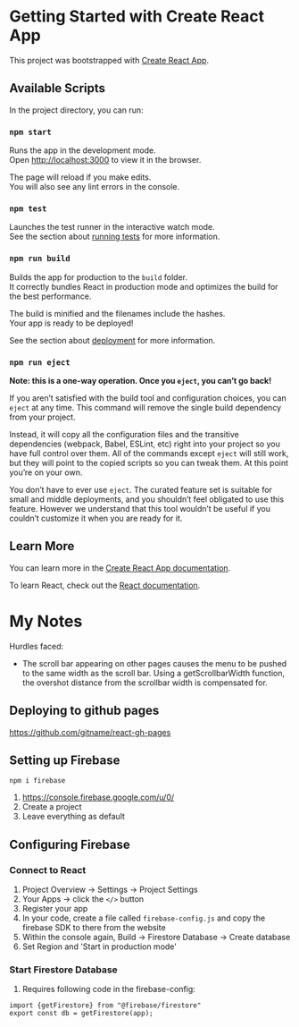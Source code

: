 # Getting Started with Create React App

This project was bootstrapped with [Create React App](https://github.com/facebook/create-react-app).

## Available Scripts

In the project directory, you can run:

### `npm start`

Runs the app in the development mode.\
Open [http://localhost:3000](http://localhost:3000) to view it in the browser.

The page will reload if you make edits.\
You will also see any lint errors in the console.

### `npm test`

Launches the test runner in the interactive watch mode.\
See the section about [running tests](https://facebook.github.io/create-react-app/docs/running-tests) for more information.

### `npm run build`

Builds the app for production to the `build` folder.\
It correctly bundles React in production mode and optimizes the build for the best performance.

The build is minified and the filenames include the hashes.\
Your app is ready to be deployed!

See the section about [deployment](https://facebook.github.io/create-react-app/docs/deployment) for more information.

### `npm run eject`

**Note: this is a one-way operation. Once you `eject`, you can’t go back!**

If you aren’t satisfied with the build tool and configuration choices, you can `eject` at any time. This command will remove the single build dependency from your project.

Instead, it will copy all the configuration files and the transitive dependencies (webpack, Babel, ESLint, etc) right into your project so you have full control over them. All of the commands except `eject` will still work, but they will point to the copied scripts so you can tweak them. At this point you’re on your own.

You don’t have to ever use `eject`. The curated feature set is suitable for small and middle deployments, and you shouldn’t feel obligated to use this feature. However we understand that this tool wouldn’t be useful if you couldn’t customize it when you are ready for it.

## Learn More

You can learn more in the [Create React App documentation](https://facebook.github.io/create-react-app/docs/getting-started).

To learn React, check out the [React documentation](https://reactjs.org/).


# My Notes

Hurdles faced:

* The scroll bar appearing on other pages causes the menu to be pushed to the same width as the scroll bar. Using a getScrollbarWidth function, the overshot distance from the scrollbar width is compensated for.

## Deploying to github pages
https://github.com/gitname/react-gh-pages

## Setting up Firebase
`npm i firebase`
1. https://console.firebase.google.com/u/0/
1. Create a project
1. Leave everything as default

## Configuring Firebase

### Connect to React
1. Project Overview -> Settings -> Project Settings
1. Your Apps -> click the `</>` button
1. Register your app
1. In your code, create a file called `firebase-config.js` and copy the firebase SDK to there from the website
1. Within the console again, Build -> Firestore Database -> Create database
1. Set Region and 'Start in production mode'

### Start Firestore Database
1. Requires following code in the firebase-config:
```
import {getFirestore} from "@firebase/firestore"
export const db = getFirestore(app);
```